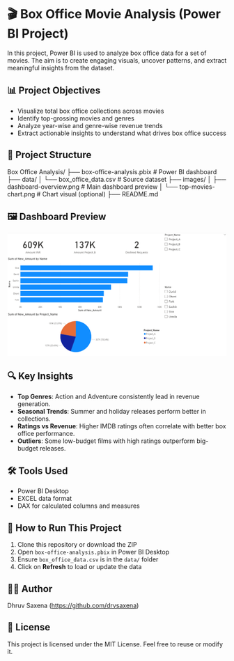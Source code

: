 # 🎬 Box Office Movie Analysis (Power BI Project)

In this project, Power BI is used to analyze box office data for a set of movies. The aim is to create engaging visuals, uncover patterns, and extract meaningful insights from the dataset.

## 📊 Project Objectives
- Visualize total box office collections across movies
- Identify top-grossing movies and genres
- Analyze year-wise and genre-wise revenue trends
- Extract actionable insights to understand what drives box office success

## 📁 Project Structure

Box Office Analysis/
├── box-office-analysis.pbix # Power BI dashboard
├── data/
│ └── box_office_data.csv # Source dataset
├── images/
│ ├── dashboard-overview.png # Main dashboard preview
│ └── top-movies-chart.png # Chart visual (optional)
├── README.md


## 🖼️ Dashboard Preview

![Dashboard Overview](images/Dashboard.png)

## 🔍 Key Insights
- **Top Genres**: Action and Adventure consistently lead in revenue generation.
- **Seasonal Trends**: Summer and holiday releases perform better in collections.
- **Ratings vs Revenue**: Higher IMDB ratings often correlate with better box office performance.
- **Outliers**: Some low-budget films with high ratings outperform big-budget releases.

## 🛠️ Tools Used
- Power BI Desktop
- EXCEL data format 
- DAX for calculated columns and measures

## 🚀 How to Run This Project
1. Clone this repository or download the ZIP
2. Open `box-office-analysis.pbix` in Power BI Desktop
3. Ensure `box_office_data.csv` is in the `data/` folder
4. Click on **Refresh** to load or update the data

## 👨‍💻 Author
Dhruv Saxena (https://github.com/drvsaxena)

## 📝 License
This project is licensed under the MIT License. Feel free to reuse or modify it.
